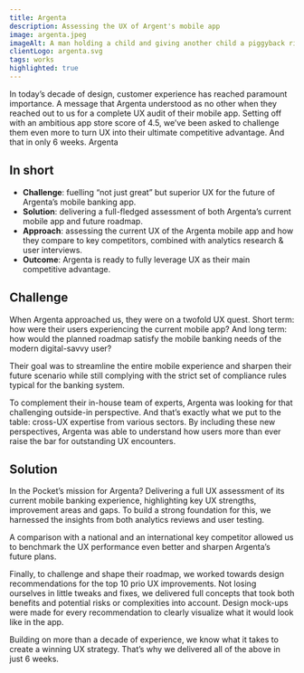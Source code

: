 ```yaml
---
title: Argenta
description: Assessing the UX of Argent's mobile app
image: argenta.jpeg
imageAlt: A man holding a child and giving another child a piggyback ride
clientLogo: argenta.svg
tags: works
highlighted: true
---
```


In today’s decade of design, customer experience has reached paramount importance. A message that Argenta understood as no other when they reached out to us for a complete UX audit of their mobile app. Setting off with an ambitious app store score of 4.5, we’ve been asked to challenge them even more to turn UX into their ultimate competitive advantage. And that in only 6 weeks.
Argenta

## In short

* **Challenge**: fuelling “not just great”  but superior UX for the future of Argenta’s mobile banking app. 
* **Solution**: delivering a full-fledged assessment of both Argenta’s current mobile app and future roadmap.
* **Approach**: assessing the current UX of the Argenta mobile app and how they compare to key competitors, combined with analytics research & user interviews.
* **Outcome**: Argenta is ready to fully leverage UX as their main competitive advantage.

## Challenge

When Argenta approached us, they were on a twofold UX quest. Short term: how were their users experiencing the current mobile app? And long term: how would the planned roadmap satisfy the mobile banking needs of the modern digital-savvy user? 

Their goal was to streamline the entire mobile experience and sharpen their future scenario while still complying with the strict set of compliance rules typical for the banking system.

To complement their in-house team of experts, Argenta was looking for that challenging outside-in perspective. And that’s exactly what we put to the table: cross-UX expertise from various sectors. By including these new perspectives, Argenta was able to understand how users more than ever raise the bar for outstanding UX encounters.

## Solution

In the Pocket’s mission for Argenta? Delivering a full UX assessment of its current mobile banking experience, highlighting key UX strengths, improvement areas and gaps. To build a strong foundation for this, we harnessed the insights from both analytics reviews and user testing. 

A comparison with a national and an international key competitor allowed us  to benchmark the UX performance even better and sharpen Argenta’s future plans. 

Finally, to challenge and shape their roadmap, we worked towards design recommendations for the top 10 prio UX improvements. Not losing ourselves in little tweaks and fixes, we delivered full concepts that took both benefits and potential risks or complexities into account. Design mock-ups were made for every recommendation to clearly visualize what it would look like in the app. 

Building on more than a decade of experience, we know what it takes to create a winning UX strategy. That’s why we delivered all of the above in just 6 weeks.
‍

